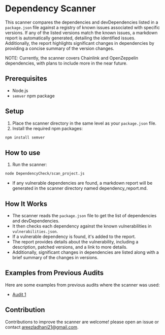 # Dependency Scanner

This scanner compares the dependencies and devDependencies listed in a `package.json` file against a registry of known issues associated with specific versions. If any of the listed versions match the known issues, a markdown report is automatically generated, detailing the identified issues. Additionally, the report highlights significant changes in dependencies by providing a concise summary of the version changes. 

NOTE: Currently, the scanner covers Chainlink and OpenZeppelin dependencies, with plans to include more in the near future.

## Prerequisites

- Node.js
- `semver` npm package

## Setup

1. Place the scanner directory in the same level as your `package.json` file.
2. Install the required npm packages:

```bash
npm install semver
```

## How to use

1. Run the scanner:

```bash
node DependencyCheck/scan_project.js
```

- If any vulnerable dependencies are found, a markdown report will be generated in the scanner directory named dependency_report.md.

## How It Works

- The scanner reads the `package.json` file to get the list of dependencies and devDependencies.
- It then checks each dependency against the known vulnerabilities in `vulnerabilities.json`.
- If a vulnerable dependency is found, it's added to the report.
- The report provides details about the vulnerability, including a description, patched versions, and a link to more details.
- Additionally, significant changes in dependencies are listed along with a brief summary of the changes in versions.

## Examples from Previous Audits

Here are some examples from previous audits where the scanner was used:

- [Audit 1 ](https://github.com/areezladhani/DependencyCheck/blob/main/reports/Audit1.md)

## Contribution

Contributions to improve the scanner are welcome! please open an issue or contact areezladhani21@gmail.com.
